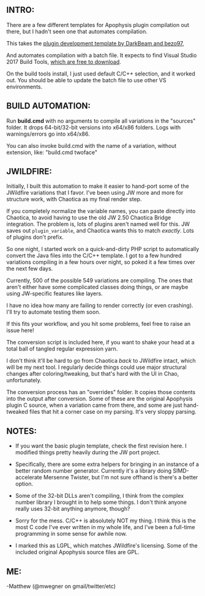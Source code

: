 INTRO:
------

There are a few different templates for Apophysis plugin compilation out there, but I hadn't seen one that automates
compilation.

This takes the [plugin development template by DarkBeam and bezo97](https://bezo97.tk/plugins/development),

And automates compilation with a batch file.  It expects to find Visual Studio 2017 Build Tools, [which are free to download](https://visualstudio.microsoft.com/thank-you-downloading-visual-studio/?sku=BuildTools&rel=15).

On the build tools install, I just used default C/C++ selection, and it worked out. You should be able to update the
batch file to use other VS environments.


BUILD AUTOMATION:
-----------------

Run **build.cmd** with no arguments to compile all variations in the "sources" folder.  It drops 64-bit/32-bit versions into
x64/x86 folders.  Logs with warnings/errors go into x64/x86.

You can also invoke build.cmd with the name of a variation, without extension, like:  "build.cmd twoface"


JWILDFIRE:
----------

Initially, I built this automation to make it easier to hand-port some of the JWildfire variations that I favor. I've been
using JW more and more for structure work, with Chaotica as my final render step.

If you completely normalize the variable names, you can paste directly into Chaotica, to avoid having to use the old JW 2.50
Chaotica Bridge integration.  The problem is, lots of plugins aren't named well for this.  JW saves out `plugin_variable`, and
Chaotica wants this to match *exactly*.  Lots of plugins don't prefix.

So one night, I started work on a quick-and-dirty PHP script to automatically convert the Java files into the C/C++ template.  I got to a few hundred variations compiling in a few hours over night, so poked it a few times over the next few days.

Currently, 500 of the possible 549 variations are compiling.  The ones that aren't either have some complicated classes doing things,
or are maybe using JW-specific features like layers.

I have no idea how many are failing to render correctly (or even crashing).  I'll try to automate testing them soon.

If this fits your workflow, and you hit some problems, feel free to raise an issue here!

The conversion script is included here, if you want to shake your head at a total ball of tangled regular expression yarn.

I don't think it'll be hard to go from Chaotica _back_ to JWildfire intact, which will be my next tool.  I regularly decide things could use major structural changes after coloring/tweaking, but that's hard with the UI in Chao, unfortunately.

The conversion process has an "overrides" folder.  It copies those contents into the output after conversion.  Some of these are the original Apophysis plugin C source, when a variation came from there, and some are just hand-tweaked files that hit a corner
case on my parsing.  It's very sloppy parsing.

NOTES:
------

* If you want the basic plugin template, check the first revision here.  I modified things pretty heavily during the JW port project.

* Specifically, there are some extra helpers for bringing in an instance of a better random number generator.  Currently it's a library doing SIMD-accelerate Mersenne Twister, but I'm not sure offhand is there's a better option.

* Some of the 32-bit DLLs aren't compiling, I think from the complex number library I brought in to help some things.  I don't think anyone really uses 32-bit anything anymore, though?

* Sorry for the mess.  C/C++ is absolutely NOT my thing.  I think this is the most C code I've ever written in my whole life, and I've been a full-time programming in some sense for awhile now.

* I marked this as LGPL, which matches JWildfire's licensing.  Some of the included original Apophysis source files are GPL.


ME:
---

-Matthew (@mwegner on gmail/twitter/etc)
